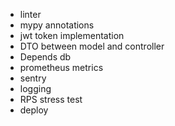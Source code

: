 * linter
* mypy annotations
* jwt token implementation
* DTO between model and controller
* Depends db
* prometheus metrics
* sentry
* logging
* RPS stress test
* deploy
